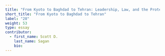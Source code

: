 ```yaml
---
title: "From Kyoto to Baghdad to Tehran: Leadership, Law, and the Protection of Cultural Heritage"
short_title: "From Kyoto to Baghdad to Tehran"
label: "28"
weight: 53
type: essay
contributor:
  - first_name: Scott D.
    last_name: Sagan
    bio:
---
```


